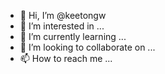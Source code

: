 - 👋 Hi, I’m @keetongw
- 👀 I’m interested in ...
- 🌱 I’m currently learning ...
- 💞️ I’m looking to collaborate on ...
- 📫 How to reach me ...

<!---
keetongw/keetongw is a ✨ special ✨ repository because its `README.md` (this file) appears on your GitHub profile.
You can click the Preview link to take a look at your changes.
--->
